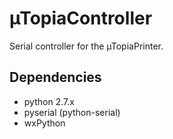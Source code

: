 # µTopiaController
Serial controller for the µTopiaPrinter.

## Dependencies
  * python 2.7.x
  * pyserial (python-serial)
  * wxPython
